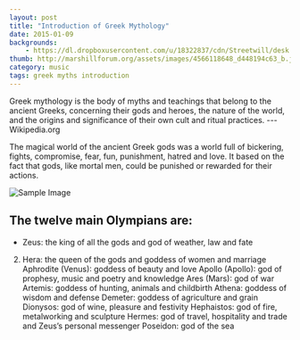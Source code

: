 ```yaml
---
layout: post
title: "Introduction of Greek Mythology"
date: 2015-01-09
backgrounds:
    - https://dl.dropboxusercontent.com/u/18322837/cdn/Streetwill/desk.jpeg
thumb: http://marshillforum.org/assets/images/4566118648_d448194c63_b.jpg
category: music
tags: greek myths introduction
---
```


Greek mythology is the body of myths and teachings that belong to the ancient Greeks, concerning their gods and heroes, the nature of the world, and the origins and significance of their own cult and ritual practices. --- Wikipedia.org

The magical world of the ancient Greek gods was a world full of bickering, fights, compromise, fear, fun, punishment, hatred and love. It based on the fact that gods, like mortal men, could be punished or rewarded for their actions.

![Sample Image](http://placehold.it/360x360)

## The twelve main Olympians are:

* Zeus: the king of all the gods and god of weather, law and fate
2. Hera: the queen of the gods and goddess of women and marriage
Aphrodite (Venus): goddess of beauty and love
Apollo (Apollo): god of prophesy, music and poetry and knowledge
Ares (Mars): god of war
Artemis: goddess of hunting, animals and childbirth
Athena: goddess of wisdom and defense
Demeter: goddess of agriculture and grain
Dionysos: god of wine, pleasure and festivity
Hephaistos: god of fire, metalworking and sculpture
Hermes: god of travel, hospitality and trade and Zeus’s personal messenger
Poseidon: god of the sea
